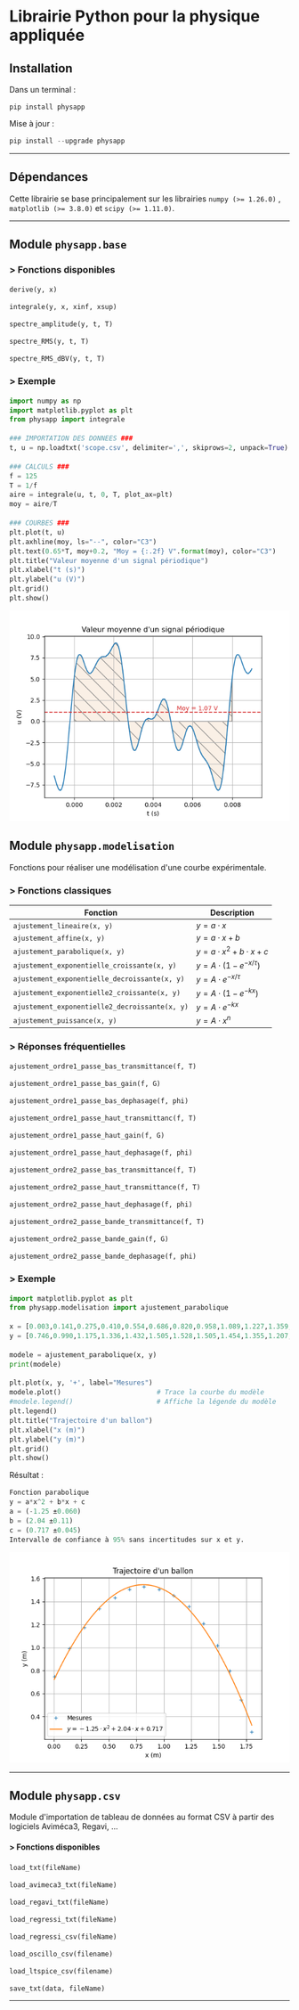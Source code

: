 # Librairie Python pour la physique appliquée

## Installation

Dans un terminal :

    pip install physapp

Mise à jour :

```python
pip install --upgrade physapp
```

---

## Dépendances

Cette librairie se base principalement sur les librairies `numpy (>= 1.26.0)` , `matplotlib (>= 3.8.0)` et `scipy (>= 1.11.0)`.

---

## Module `physapp.base`

### > Fonctions disponibles

`derive(y, x)`

`integrale(y, x, xinf, xsup)`

`spectre_amplitude(y, t, T)`

`spectre_RMS(y, t, T)`

`spectre_RMS_dBV(y, t, T)`

### > Exemple

```python
import numpy as np
import matplotlib.pyplot as plt
from physapp import integrale

### IMPORTATION DES DONNEES ###
t, u = np.loadtxt('scope.csv', delimiter=',', skiprows=2, unpack=True)

### CALCULS ###
f = 125
T = 1/f
aire = integrale(u, t, 0, T, plot_ax=plt)
moy = aire/T

### COURBES ###
plt.plot(t, u)
plt.axhline(moy, ls="--", color="C3")
plt.text(0.65*T, moy+0.2, "Moy = {:.2f} V".format(moy), color="C3")
plt.title("Valeur moyenne d'un signal périodique")
plt.xlabel("t (s)")
plt.ylabel("u (V)")
plt.grid()
plt.show()
```

![](https://github.com/david-therincourt/physapp/blob/main/docs/integrale.png?raw=true)

## Module `physapp.modelisation`

Fonctions pour réaliser une modélisation d'une courbe expérimentale.

### > Fonctions classiques

| Fonction                                       | Description               |
| ---------------------------------------------- | ------------------------- |
| `ajustement_lineaire(x, y)`                    | $y=a\cdot x$              |
| `ajustement_affine(x, y)`                      | $y=a\cdot x+b$            |
| `ajustement_parabolique(x, y)`                 | $y=a\cdot x^2+b\cdot x+c$ |
| `ajustement_exponentielle_croissante(x, y)`    | $y=A\cdot(1-e^{-x/\tau})$ |
| `ajustement_exponentielle_decroissante(x, y)`  | $y = A\cdot e^{-x/\tau}$  |
| `ajustement_exponentielle2_croissante(x, y)`   | $y = A\cdot(1-e^{-kx})$   |
| `ajustement_exponentielle2_decroissante(x, y)` | $y = A\cdot e^{-kx}$      |
| `ajustement_puissance(x, y)`                   | $y=A\cdot x^n$            |

### > Réponses fréquentielles

`ajustement_ordre1_passe_bas_transmittance(f, T)`

`ajustement_ordre1_passe_bas_gain(f, G)`

`ajustement_ordre1_passe_bas_dephasage(f, phi)`

`ajustement_ordre1_passe_haut_transmittanc(f, T)`

`ajustement_ordre1_passe_haut_gain(f, G)`

`ajustement_ordre1_passe_haut_dephasage(f, phi)`

`ajustement_ordre2_passe_bas_transmittance(f, T)`

`ajustement_ordre2_passe_haut_transmittance(f, T)`

`ajustement_ordre2_passe_haut_dephasage(f, phi)`

`ajustement_ordre2_passe_bande_transmittance(f, T)`

`ajustement_ordre2_passe_bande_gain(f, G)`

`ajustement_ordre2_passe_bande_dephasage(f, phi)`

### > Exemple

```python
import matplotlib.pyplot as plt
from physapp.modelisation import ajustement_parabolique

x = [0.003,0.141,0.275,0.410,0.554,0.686,0.820,0.958,1.089,1.227,1.359,1.490,1.599,1.705,1.801]
y = [0.746,0.990,1.175,1.336,1.432,1.505,1.528,1.505,1.454,1.355,1.207,1.018,0.797,0.544,0.266]

modele = ajustement_parabolique(x, y)
print(modele)

plt.plot(x, y, '+', label="Mesures")
modele.plot()                        # Trace la courbe du modèle         
#modele.legend()                     # Affiche la légende du modèle
plt.legend()
plt.title("Trajectoire d'un ballon")
plt.xlabel("x (m)")
plt.ylabel("y (m)")
plt.grid()
plt.show()
```

Résultat :

```python
Fonction parabolique
y = a*x^2 + b*x + c
a = (-1.25 ±0.060)
b = (2.04 ±0.11)
c = (0.717 ±0.045)
Intervalle de confiance à 95% sans incertitudes sur x et y.
```

![](https://github.com/david-therincourt/physapp/blob/main/docs/modelisation.png?raw=true)

---

## Module `physapp.csv`

Module d'importation de tableau de données au format CSV à partir des logiciels Aviméca3, Regavi, ...

#### > Fonctions disponibles

`load_txt(fileName)`

`load_avimeca3_txt(fileName)`  

`load_regavi_txt(fileName)`

`load_regressi_txt(fileName)`

`load_regressi_csv(fileName)`

`load_oscillo_csv(filename)`

`load_ltspice_csv(filename)`

`save_txt(data, fileName)`

---
